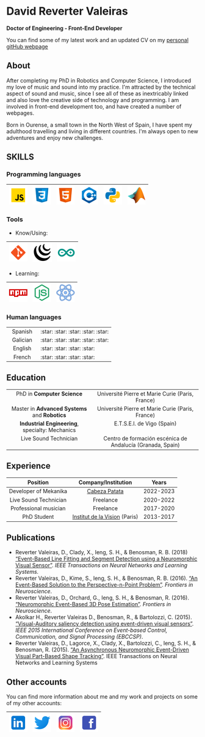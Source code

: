 # David Reverter Valeiras
**Doctor of Engineering - Front-End Developer**

You can find some of my latest work and an updated CV on my [personal gitHub webpage](https://valeiras.github.io/)

## About
After completing my PhD in Robotics and Computer Science, I introduced my love of music and sound into my practice. I'm attracted by the technical aspect of sound and music, since I see all of these as inextricably linked and also love the creative side of technology and programming. I am involved in front-end development too, and have created a number of webpages.

Born in Ourense, a small town in the North West of Spain, I have spent my adulthood travelling and living in different countries. I'm always open to new adventures and enjoy new challenges.

## SKILLS
### Programming languages

|<img src="icons\icons8-javascript-48.png">|<img src="icons\icons8-css-48.png">|<img src="icons\icons8-html-5-48.png">|<img src="icons\icons8-c++-48.png">|<img src="icons\icons8-python-48.png">|<img src="icons\icons8-matlab-48.png">|
|---|---|---|---|---|---|


### Tools

- Know/Using:

|<img src="icons\icons8-git-48.png">|<img src="icons\icons8-jquery-50.png">|<img src="icons\icons8-arduino-48.png">|
|---|---|---|

- Learning:

|<img src="icons\icons8-npm-48.png">|<img src="icons\icons8-node-js-48.png">|<img src="icons\icons8-react-48.png">|
|---|---|---|
  

### Human languages

<table>
  <tbody>
    <tr valign="top">
      <td width="30%" align="center">
        Spanish
      </td>
      <td width="70%" align="left">
        :star: :star: :star: :star: :star: 
      </td>
   </tr>
   <tr valign="top">
      <td width="30%" align="center">
        Galician
      </td>
      <td width="70%" align="left">
        :star: :star: :star: :star: :star: 
      </td>
   </tr>
  <tr valign="top">
      <td width="30%" align="center">
        English
      </td>
      <td width="70%" align="left">
        :star: :star: :star: :star: 
      </td>
   </tr>
        <tr valign="top">
      <td width="30%" align="center">
        French
      </td>
      <td width="70%" align="left">
        :star: :star: :star: :star: 
      </td>
   </tr>
  </tbody>
</table>

## Education

<table>
  <tbody>
    <tr valign="top">
      <td align="center">
        PhD in <b>Computer Science</b>
      </td>
      <td align="center">
        Université Pierre et Marie Curie (Paris, France) 
      </td>
   </tr>
   <tr valign="top">
      <td align="center">
        Master in <b>Advanced Systems</b> and <b>Robotics</b>
      </td>
      <td align="center">
        Université Pierre et Marie Curie (Paris, France)
      </td>
   </tr>
  <tr valign="top">
      <td align="center">
        <b>Industrial Engineering</b>, specialty: Mechanics
      </td>
      <td align="center">
        E.T.S.E.I. de Vigo (Spain) 
      </td>
   </tr>
   <tr valign="top">
      <td align="center">
        Live Sound Technician
      </td>
      <td align="center">
        Centro de formación escénica de Andalucía (Granada, Spain) 
      </td>
   </tr>
  </tbody>
</table>

## Experience

|Position|Company/Institution|Years|
|:-----:|:-----:|:-----:|
|Developer of Mekanika|[Cabeza Patata](https://cabezapatata.com/)|2022-2023|
|Live Sound Technician|Freelance|2020-2022|
|Professional musician|Freelance|2017-2020|
|PhD Student|[Institut de la Vision](https://www.institut-vision.org/en/) (Paris)|2013-2017|

## Publications

- Reverter Valeiras, D., Clady, X., Ieng, S. H., & Benosman, R. B. (2018) [“Event-Based Line Fitting and Segment Detection using a Neuromorphic Visual Sensor”](https://ieeexplore.ieee.org/abstract/document/8463622). *IEEE Transactions on Neural Networks and Learning Systems.*
- Reverter Valeiras, D., Kime, S., Ieng, S. H., & Benosman, R. B. (2016). [“An Event-Based Solution to the Perspective-n-Point Problem”](https://www.frontiersin.org/articles/10.3389/fnins.2016.00208/full). *Frontiers in Neuroscience*.
- Reverter Valeiras, D., Orchard, G., Ieng, S. H., & Benosman, R. (2016). [“Neuromorphic Event-Based 3D Pose Estimation”](https://www.frontiersin.org/articles/10.3389/fnins.2015.00522/full). *Frontiers in Neuroscience*.
- Akolkar H., Reverter Valeiras D., Benosman, R., & Bartolozzi, C. (2015). [“Visual-Auditory saliency detection using event-driven visual sensors”](https://ieeexplore.ieee.org/abstract/document/7300674). *IEEE 2015 International Conference on Event-based Control, Communication, and Signal Processing (EBCCSP)*.
- Reverter Valeiras, D., Lagorce, X., Clady, X., Bartolozzi, C., Ieng, S. H., & Benosman, R. (2015). [“An Asynchronous Neuromorphic Event-Driven Visual Part-Based Shape Tracking”](https://ieeexplore.ieee.org/abstract/document/7063246). IEEE Transactions on Neural Networks and Learning Systems

## Other accounts
You can find more information about me and my work and projects on some of my other accounts:

|[<img src="icons\icons8-linkedin-48.png">](https://www.linkedin.com/in/david-reverter-valeiras-b8772440/)|[<img src="icons\icons8-twitter-48.png">](https://twitter.com/Valeiras)|[<img src="icons\icons8-instagram-48.png">](https://www.instagram.com/drvaleiras/)|[<img src="icons\icons8-facebook-48.png">](https://www.facebook.com/errepuntovaleiras)|
|---|---|---|---|
